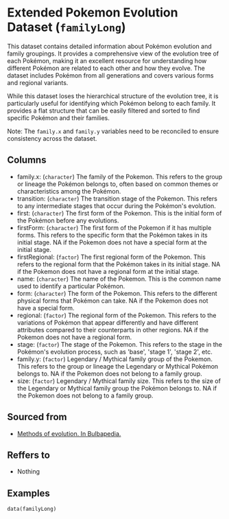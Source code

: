 # Extended Pokemon Evolution Dataset (`familyLong`)

This dataset contains detailed information about Pokémon evolution and family groupings. It provides a comprehensive view of the evolution tree of each Pokémon, making it an excellent resource for understanding how different Pokémon are related to each other and how they evolve. The dataset includes Pokémon from all generations and covers various forms and regional variants.

While this dataset loses the hierarchical structure of the evolution tree, it is particularly useful for identifying which Pokémon belong to each family. It provides a flat structure that can be easily filtered and sorted to find specific Pokémon and their families.

Note: The `family.x` and `family.y` variables need to be reconciled to ensure consistency across the dataset.


## Columns
  - family.x: (`character`) The family of the Pokemon. This refers to the group or lineage the Pokémon belongs to, often based on common themes or characteristics among the Pokémon.
  - transition: (`character`) The transition stage of the Pokemon. This refers to any intermediate stages that occur during the Pokémon's evolution.
  - first: (`character`) The first form of the Pokemon. This is the initial form of the Pokémon before any evolutions.
  - firstForm: (`character`) The first form of the Pokemon if it has multiple forms. This refers to the specific form that the Pokémon takes in its initial stage. NA if the Pokemon does not have a special form at the initial stage.
  - firstRegional: (`factor`) The first regional form of the Pokemon. This refers to the regional form that the Pokémon takes in its initial stage. NA if the Pokemon does not have a regional form at the initial stage.
  - name: (`character`) The name of the Pokemon. This is the common name used to identify a particular Pokémon.
  - form: (`character`) The form of the Pokemon. This refers to the different physical forms that Pokémon can take. NA if the Pokemon does not have a special form.
  - regional: (`factor`) The regional form of the Pokemon. This refers to the variations of Pokémon that appear differently and have different attributes compared to their counterparts in other regions. NA if the Pokemon does not have a regional form.
  - stage: (`factor`) The stage of the Pokemon. This refers to the stage in the Pokémon's evolution process, such as 'base', 'stage 1', 'stage 2', etc.
  - family.y: (`factor`) Legendary / Mythical family group of the Pokemon. This refers to the group or lineage the Legendary or Mythical Pokémon belongs to. NA if the Pokemon does not belong to a family group.
  - size: (`factor`) Legendary / Mythical family size. This refers to the size of the Legendary or Mythical family group the Pokémon belongs to. NA if the Pokemon does not belong to a family group.

## Sourced from
  - [Methods of evolution. In Bulbapedia.](https://bulbapedia.bulbagarden.net/wiki/Methods_of_evolution)

## Reffers to
  - Nothing

## Examples
```
data(familyLong)
```
